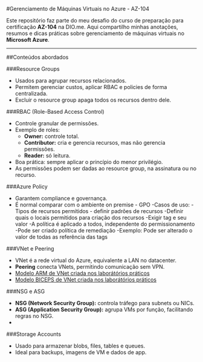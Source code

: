 #Gerenciamento de Máquinas Virtuais no Azure - AZ-104

Este repositório faz parte do meu desafio do curso de preparação para certificação **AZ-104** na DIO.me. Aqui compartilho minhas anotações, resumos e dicas práticas sobre gerenciamento de máquinas virtuais no **Microsoft Azure**.

---

##Conteúdos abordados

###Resource Groups
- Usados para agrupar recursos relacionados.
- Permitem gerenciar custos, aplicar RBAC e policies de forma centralizada.
- Excluir o resource group apaga todos os recursos dentro dele.

###RBAC (Role-Based Access Control)
- Controle granular de permissões.
- Exemplo de roles:
  - **Owner:** controle total.
  - **Contributor:** cria e gerencia recursos, mas não gerencia permissões.
  - **Reader:** só leitura.
- Boa prática: sempre aplicar o princípio do menor privilégio.
- As permissões podem ser dadas ao resource group, na assinatura ou no recurso.

###Azure Policy
- Garantem compliance e governança.
- É normal comparar com o ambiente on premise - GPO
-Casos de uso:
  -Tipos de recursos permitidos - definir padrões de recursos
  -Definir quais o locais permitidos para criação dos recursos
  -Exigir tag e seu valor
-A política é aplicado a todos, independente do permissionamento
-Pode ser criado política de remediação
  -Exemplo: Pode ser alterado o valor de todas as referência das tags

###VNet e Peering
- VNet é a rede virtual do Azure, equivalente a LAN no datacenter.
- **Peering** conecta VNets, permitindo comunicação sem VPN.
- [Modelo ARM de VNet criada nos laborátórios práticos](./arm/vnet-template.json)
- [Modelo BICEPS de VNet criada nos laborátórios práticos](./biceps/vnet-template.biceps)
  
###NSG e ASG
- **NSG (Network Security Group):** controla tráfego para subnets ou NICs.
- **ASG (Application Security Group):** agrupa VMs por função, facilitando regras no NSG.
- 

###Storage Accounts
- Usado para armazenar blobs, files, tables e queues.
- Ideal para backups, imagens de VM e dados de app.

